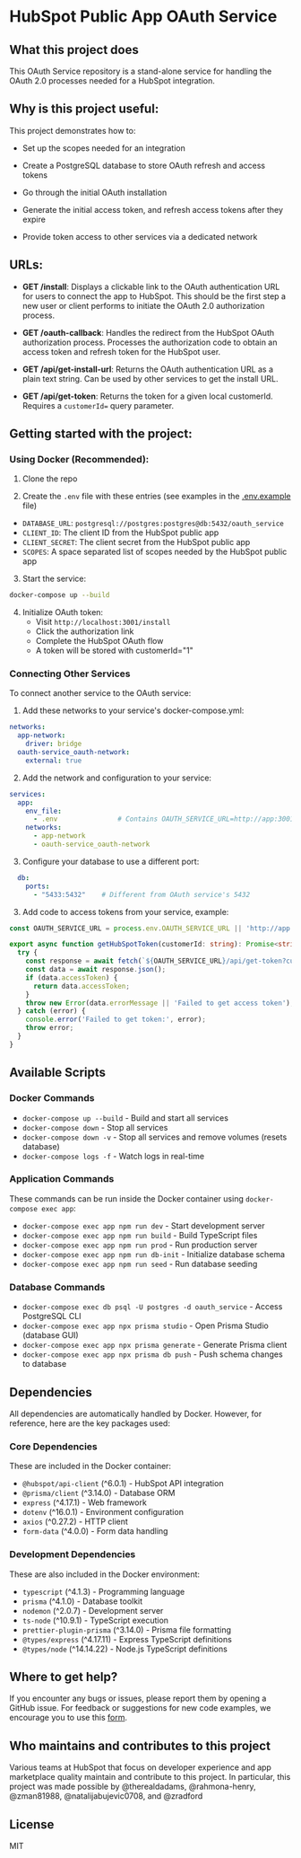 # HubSpot Public App OAuth Service

## What this project does

This OAuth Service repository is a stand-alone service for handling the OAuth 2.0 processes needed for a HubSpot integration.

## Why is this project useful:

This project demonstrates how to:

 - Set up the scopes needed for an integration

 - Create a PostgreSQL database to store OAuth refresh and access tokens

 - Go through the initial OAuth installation

 - Generate the initial access token, and refresh access tokens after they expire

 - Provide token access to other services via a dedicated network

## URLs:

 - **GET /install**: Displays a clickable link to the OAuth authentication URL for users to connect the app to HubSpot. This should be the first step a new user or client performs to initiate the OAuth 2.0 authorization process.

 - **GET /oauth-callback**: Handles the redirect from the HubSpot OAuth authorization process. Processes the authorization code to obtain an access token and refresh token for the HubSpot user.

  - **GET /api/get-install-url**: Returns the OAuth authentication URL as a plain text string. Can be used by other services to get the install URL.

  - **GET /api/get-token**: Returns the token for a given local customerId. Requires a `customerId=` query parameter.

## Getting started with the project:

### Using Docker (Recommended):

1. Clone the repo

2. Create the `.env` file with these entries (see examples in the [.env.example](./.env.example) file)

 - `DATABASE_URL`: `postgresql://postgres:postgres@db:5432/oauth_service`
 - `CLIENT_ID`: The client ID from the HubSpot public app
 - `CLIENT_SECRET`: The client secret from the HubSpot public app
 - `SCOPES`: A space separated list of scopes needed by the HubSpot public app
3. Start the service:
```bash
docker-compose up --build
```

4. Initialize OAuth token:
   - Visit `http://localhost:3001/install`
   - Click the authorization link
   - Complete the HubSpot OAuth flow
   - A token will be stored with customerId="1"

### Connecting Other Services

To connect another service to the OAuth service:

1. Add these networks to your service's docker-compose.yml:
```yaml
networks:
  app-network:
    driver: bridge
  oauth-service_oauth-network:
    external: true
```

2. Add the network and configuration to your service:
```yaml
services:
  app:
    env_file:
      - .env               # Contains OAUTH_SERVICE_URL=http://app:3001
    networks:
      - app-network
      - oauth-service_oauth-network
```

3. Configure your database to use a different port:

```yaml
  db:
    ports:
      - "5433:5432"    # Different from OAuth service's 5432
```


3. Add code to access tokens from your service, example:
```typescript
const OAUTH_SERVICE_URL = process.env.OAUTH_SERVICE_URL || 'http://app:3001';

export async function getHubSpotToken(customerId: string): Promise<string> {
  try {
    const response = await fetch(`${OAUTH_SERVICE_URL}/api/get-token?customerId=${customerId}`);
    const data = await response.json();
    if (data.accessToken) {
      return data.accessToken;
    }
    throw new Error(data.errorMessage || 'Failed to get access token');
  } catch (error) {
    console.error('Failed to get token:', error);
    throw error;
  }
}
```


## Available Scripts

### Docker Commands
- `docker-compose up --build` - Build and start all services
- `docker-compose down` - Stop all services
- `docker-compose down -v` - Stop all services and remove volumes (resets database)
- `docker-compose logs -f` - Watch logs in real-time

### Application Commands
These commands can be run inside the Docker container using `docker-compose exec app`:
- `docker-compose exec app npm run dev` - Start development server
- `docker-compose exec app npm run build` - Build TypeScript files
- `docker-compose exec app npm run prod` - Run production server
- `docker-compose exec app npm run db-init` - Initialize database schema
- `docker-compose exec app npm run seed` - Run database seeding

### Database Commands
- `docker-compose exec db psql -U postgres -d oauth_service` - Access PostgreSQL CLI
- `docker-compose exec app npx prisma studio` - Open Prisma Studio (database GUI)
- `docker-compose exec app npx prisma generate` - Generate Prisma client
- `docker-compose exec app npx prisma db push` - Push schema changes to database

## Dependencies

All dependencies are automatically handled by Docker. However, for reference, here are the key packages used:

### Core Dependencies
These are included in the Docker container:
- `@hubspot/api-client` (^6.0.1) - HubSpot API integration
- `@prisma/client` (^3.14.0) - Database ORM
- `express` (^4.17.1) - Web framework
- `dotenv` (^16.0.1) - Environment configuration
- `axios` (^0.27.2) - HTTP client
- `form-data` (^4.0.0) - Form data handling

### Development Dependencies
These are also included in the Docker environment:
- `typescript` (^4.1.3) - Programming language
- `prisma` (^4.1.0) - Database toolkit
- `nodemon` (^2.0.7) - Development server
- `ts-node` (^10.9.1) - TypeScript execution
- `prettier-plugin-prisma` (^3.14.0) - Prisma file formatting
- `@types/express` (^4.17.11) - Express TypeScript definitions
- `@types/node` (^14.14.22) - Node.js TypeScript definitions

## Where to get help?

If you encounter any bugs or issues, please report them by opening a GitHub issue. For feedback or suggestions for new code examples, we encourage you to use this [form](https://survey.hsforms.com/1RT0f09LSTHuflzNtMbr2jA96it).

## Who maintains and contributes to this project

Various teams at HubSpot that focus on developer experience and app marketplace quality maintain and contribute to this project. In particular, this project was made possible by @therealdadams, @rahmona-henry, @zman81988, @natalijabujevic0708, and @zradford

## License

MIT
